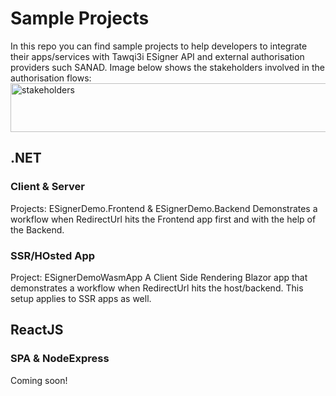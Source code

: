 # Sample Projects
In this repo you can find sample projects to help developers to integrate their apps/services with Tawqi3i ESigner API and external authorisation providers such SANAD.
Image below shows the stakeholders involved in the authorisation flows:
<img width="581" height="78" alt="stakeholders" src="https://github.com/user-attachments/assets/db026e4a-244b-416c-8261-0da911ef90b8" />

## .NET

### Client & Server 
Projects: ESignerDemo.Frontend & ESignerDemo.Backend
Demonstrates a workflow when  RedirectUrl hits the Frontend app first and with the help of the Backend.

### SSR/HOsted App
Project: ESignerDemoWasmApp
A Client Side Rendering Blazor app that demonstrates a workflow when  RedirectUrl hits the host/backend.
This setup  applies to SSR apps as well.



## ReactJS

### SPA & NodeExpress

Coming soon!
